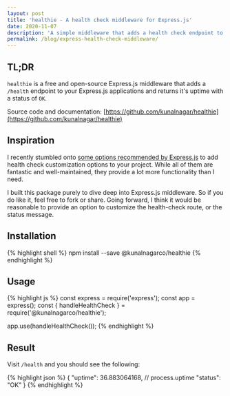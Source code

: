 ```yaml
---
layout: post
title: 'healthie - A health check middleware for Express.js'
date: 2020-11-07
description: 'A simple middleware that adds a health check endpoint to your Express.js applications.'
permalink: /blog/express-health-check-middleware/
---
```


## TL;DR

`healthie` is a free and open-source Express.js middleware that adds a `/health` endpoint to your Express.js applications and returns it's uptime with a status of `OK`.

Source code and documentation: [https://github.com/kunalnagar/healthie](https://github.com/kunalnagar/healthie)

## Inspiration

I recently stumbled onto [some options recommended by Express.js](https://expressjs.com/en/advanced/healthcheck-graceful-shutdown.html) to add health check customization options to your project. While all of them are fantastic and well-maintained, they provide a lot more functionality than I need.

I built this package purely to dive deep into Express.js middleware. So if you do like it, feel free to fork or share. Going forward, I think it would be reasonable to provide an option to customize the health-check route, or the status message.

## Installation

{% highlight shell %}
npm install --save @kunalnagarco/healthie
{% endhighlight %}

## Usage

{% highlight js %}
const express = require('express');
const app = express();
const { handleHealthCheck } = require('@kunalnagarco/healthie');

app.use(handleHealthCheck());
{% endhighlight %}

## Result

Visit `/health` and you should see the following:

{% highlight json %}
{
  "uptime": 36.883064168, // process.uptime
  "status": "OK"
}
{% endhighlight %}
